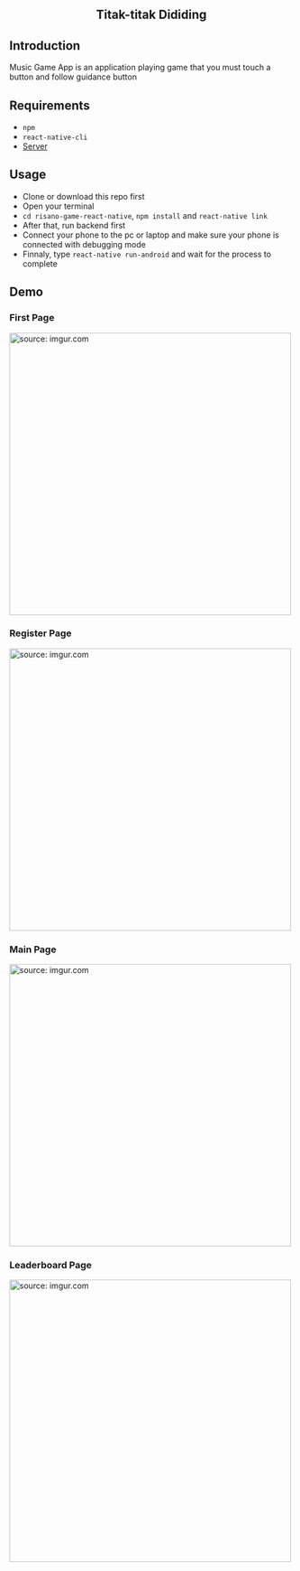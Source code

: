 <h2 align="center">Titak-titak Dididing</h1>

## Introduction


Music Game App is an application playing game that you must touch a button and follow guidance button 

## Requirements

- `npm`
- `react-native-cli`
- [Server](https://github.com/muhammadrisano/risano-game-backend-express)

## Usage

- Clone or download this repo first
- Open your terminal 
- `cd risano-game-react-native`, `npm install` and `react-native link`
- After that, run backend first
- Connect your phone to the pc or laptop and make sure your phone is connected with debugging mode
- Finnaly, type `react-native run-android` and wait for the process to complete

## Demo

### First Page
<img src="https://i.imgur.com/74FfXUA.jpg?1" title="source: imgur.com" width='500px'/>
  
### Register Page
<img src="https://i.imgur.com/VznU3XW.jpg" title="source: imgur.com" width='500px'/>

### Main Page
<img src="https://i.imgur.com/8mQ29f7.jpg" title="source: imgur.com" width='500px'/>

### Leaderboard Page
<img src="https://i.imgur.com/qOacRzp.jpg" title="source: imgur.com" width='500px'/>
  
